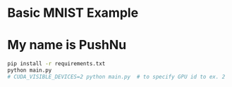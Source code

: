 # Basic MNIST Example
# My name is PushNu
```bash
pip install -r requirements.txt
python main.py
# CUDA_VISIBLE_DEVICES=2 python main.py  # to specify GPU id to ex. 2
```
